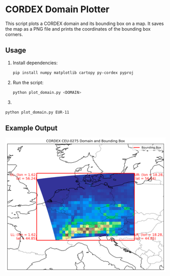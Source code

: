 # CORDEX Domain Plotter

This script plots a CORDEX domain and its bounding box on a map. It saves the map as a  PNG file and prints the coordinates of the bounding box corners.

## Usage

1. Install dependencies:
   ```bash
   pip install numpy matplotlib cartopy py-cordex pyproj
   ```
2. Run the script:
    ```bash 
    python plot_domain.py <DOMAIN>
    ```
3. 
```bash 
python plot_domain.py EUR-11

```
## Example Output

![output](CEU-0275_domain_map.png)


